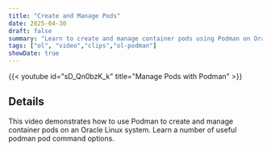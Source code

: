 ```yaml
---
title: "Create and Manage Pods"
date: 2025-04-30
draft: false
summary: "Learn to create and manage container pods using Podman on Oracle Linux."
tags: ["ol", "video","clips","ol-podman"]
showDate: true
---
```


{{< youtube id="sD_Qn0bzK_k" title="Manage Pods with Podman" >}}

## Details

This video demonstrates how to use Podman to create and manage container pods on an Oracle Linux system. Learn a number of useful podman pod command options. 